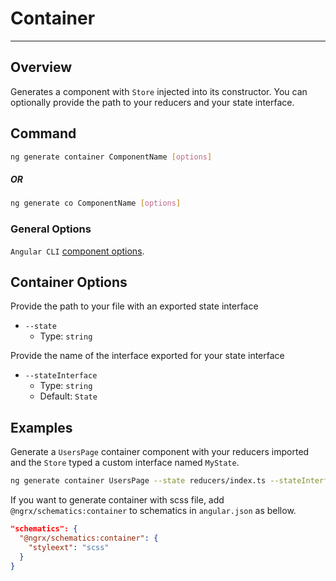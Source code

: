 # Container

---

## Overview

Generates a component with `Store` injected into its constructor. You can optionally provide the path to your reducers and your state interface.

## Command

```sh
ng generate container ComponentName [options]
```

##### OR

```sh
ng generate co ComponentName [options]
```

### General Options

`Angular CLI` [component options](https://github.com/angular/angular-cli/wiki/generate-component#options).

## Container Options

Provide the path to your file with an exported state interface

- `--state`
  - Type: `string`

Provide the name of the interface exported for your state interface

- `--stateInterface`
  - Type: `string`
  - Default: `State`

## Examples

Generate a `UsersPage` container component with your reducers imported and the `Store` typed a custom interface named `MyState`.

```sh
ng generate container UsersPage --state reducers/index.ts --stateInterface MyState
```

If you want to generate container with scss file, add `@ngrx/schematics:container` to schematics in `angular.json` as bellow.

```json
"schematics": {
  "@ngrx/schematics:container": {
    "styleext": "scss"
  }
}
```